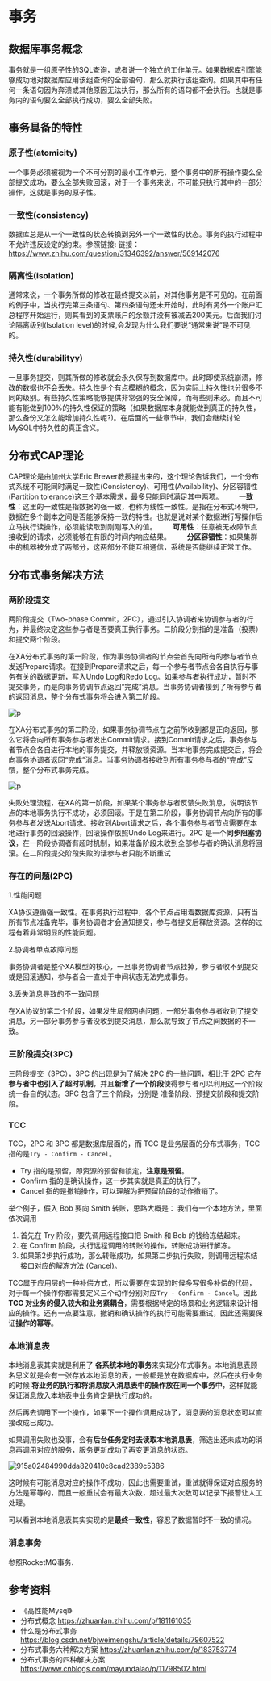 # 事务

## 数据库事务概念

事务就是一组原子性的SQL查询，或者说一个独立的工作单元。如果数据库引擎能够成功地对数据库应用该组查询的全部语句，那么就执行该组查询。如果其中有任何一条语句因为奔溃或其他原因无法执行，那么所有的语句都不会执行。也就是事务内的语句要么全部执行成功，要么全部失败。

## 事务具备的特性

### 原子性(atomicity)

一个事务必须被视为一个不可分割的最小工作单元，整个事务中的所有操作要么全部提交成功，要么全部失败回滚，对于一个事务来说，不可能只执行其中的一部分操作，这就是事务的原子性。

### 一致性(consistency)

数据库总是从一个一致性的状态转换到另外一个一致性的状态。事务的执行过程中不允许违反设定的约束。参照链接:
链接：https://www.zhihu.com/question/31346392/answer/569142076

### 隔离性(isolation)

通常来说，一个事务所做的修改在最终提交以前，对其他事务是不可见的。在前面的例子中，当执行完第三条语句、第四条语句还未开始时，此时有另外一个账户汇总程序开始运行，则其看到的支票账户的余额并没有被减去200美元。后面我们讨论隔离级别(Isolation level)的时候,会发现为什么我们要说“通常来说”是不可见的。

### 持久性(durabilityy)

一旦事务提交，则其所做的修改就会永久保存到数据库中。此时即使系统崩溃，修改的数据也不会丢失。持久性是个有点模糊的概念，因为实际上持久性也分很多不同的级别。有些持久性策略能够提供非常强的安全保障，而有些则未必。而且不可能有能做到100%的持久性保证的策略（如果数据库本身就能做到真正的持久性，那么备份又怎么能增加持久性呢?)。在后面的一些章节中，我们会继续讨论MySQL中持久性的真正含义。

## 分布式CAP理论

CAP理论是由加州大学Eric Brewer教授提出来的，这个理论告诉我们，一个分布式系统不可能同时满足一致性(Consistency)、可用性(Availability)、分区容错性(Partition tolerance)这三个基本需求，最多只能同时满足其中两项。
  **一致性**：这里的一致性是指数据的强一致，也称为线性一致性。是指在分布式环境中，数据在多个副本之间是否能够保持一致的特性。也就是说对某个数据进行写操作后立马执行读操作，必须能读取到刚刚写入的值。
  **可用性**：任意被无故障节点接收到的请求，必须能够在有限的时间内响应结果。
  **分区容错性**：如果集群中的机器被分成了两部分，这两部分不能互相通信，系统是否能继续正常工作。

## 分布式事务解决方法

### 两阶段提交

两阶段提交（Two-phase Commit，2PC），通过引入协调者来协调参与者的行为，并最终决定这些参与者是否要真正执行事务。二阶段分别指的是准备（投票）和提交两个阶段。

在XA分布式事务的第一阶段，作为事务协调者的节点会首先向所有的参与者节点发送Prepare请求。在接到Prepare请求之后，每一个参与者节点会各自执行与事务有关的数据更新，写入Undo Log和Redo Log。如果参与者执行成功，暂时不提交事务，而是向事务协调节点返回“完成”消息。当事务协调者接到了所有参与者的返回消息，整个分布式事务将会进入第二阶段。

![p](E:\DistCode\TyporaLoad\事务.assets\p.png)

在XA分布式事务的第二阶段，如果事务协调节点在之前所收到都是正向返回，那么它将会向所有事务参与者发出Commit请求。接到Commit请求之后，事务参与者节点会各自进行本地的事务提交，并释放锁资源。当本地事务完成提交后，将会向事务协调者返回“完成”消息。当事务协调者接收到所有事务参与者的“完成”反馈，整个分布式事务完成。

![p](E:\DistCode\TyporaLoad\事务.assets\p-1604025112130.png)

失败处理流程，在XA的第一阶段，如果某个事务参与者反馈失败消息，说明该节点的本地事务执行不成功，必须回滚。于是在第二阶段，事务协调节点向所有的事务参与者发送Abort请求。接收到Abort请求之后，各个事务参与者节点需要在本地进行事务的回滚操作，回滚操作依照Undo Log来进行。2PC 是一个**同步阻塞协议**，在一阶段协调者有超时机制，如果准备阶段未收到全部参与者的确认消息将回滚。在二阶段提交阶段失败的话参与者只能不断重试

### 存在的问题(2PC)

1.性能问题

XA协议遵循强一致性。在事务执行过程中，各个节点占用着数据库资源，只有当所有节点准备完毕，事务协调者才会通知提交，参与者提交后释放资源。这样的过程有着非常明显的性能问题。

2.协调者单点故障问题

事务协调者是整个XA模型的核心，一旦事务协调者节点挂掉，参与者收不到提交或是回滚通知，参与者会一直处于中间状态无法完成事务。

3.丢失消息导致的不一致问题

在XA协议的第二个阶段，如果发生局部网络问题，一部分事务参与者收到了提交消息，另一部分事务参与者没收到提交消息，那么就导致了节点之间数据的不一致。

### 三阶段提交(3PC)

三阶段提交（3PC），3PC 的出现是为了解决 2PC 的一些问题，相比于 2PC 它在**参与者中也引入了超时机制**，并且**新增了一个阶段**使得参与者可以利用这一个阶段统一各自的状态。3PC 包含了三个阶段，分别是 准备阶段、预提交阶段和提交阶段。

### TCC

TCC，2PC 和 3PC 都是数据库层面的，而 TCC 是业务层面的分布式事务，TCC 指的是`Try - Confirm - Cancel`。

- Try 指的是预留，即资源的预留和锁定，**注意是预留**。
- Confirm 指的是确认操作，这一步其实就是真正的执行了。
- Cancel 指的是撤销操作，可以理解为把预留阶段的动作撤销了。

举个例子，假入 Bob 要向 Smith 转账，思路大概是： 我们有一个本地方法，里面依次调用

1. 首先在 Try 阶段，要先调用远程接口把 Smith 和 Bob 的钱给冻结起来。
2. 在 Confirm 阶段，执行远程调用的转账的操作，转账成功进行解冻。
3. 如果第2步执行成功，那么转账成功，如果第二步执行失败，则调用远程冻结接口对应的解冻方法 (Cancel)。

TCC属于应用层的一种补偿方式，所以需要在实现的时候多写很多补偿的代码，对于每一个操作你都需要定义三个动作分别对应`Try - Confirm - Cancel`。因此 **TCC 对业务的侵入较大和业务紧耦合**，需要根据特定的场景和业务逻辑来设计相应的操作。还有一点要注意，撤销和确认操作的执行可能需要重试，因此还需要保证**操作的幂等**。

### 本地消息表

本地消息表其实就是利用了 **各系统本地的事务**来实现分布式事务。本地消息表顾名思义就是会有一张存放本地消息的表，一般都是放在数据库中，然后在执行业务的时候 **将业务的执行和将消息放入消息表中的操作放在同一个事务中**，这样就能保证消息放入本地表中业务肯定是执行成功的。

然后再去调用下一个操作，如果下一个操作调用成功了，消息表的消息状态可以直接改成已成功。

如果调用失败也没事，会有**后台任务定时去读取本地消息表**，筛选出还未成功的消息再调用对应的服务，服务更新成功了再变更消息的状态。

![915a02484990dda820410c8cad2389c5386](E:\DistCode\TyporaLoad\事务.assets\915a02484990dda820410c8cad2389c5386.webp)

这时候有可能消息对应的操作不成功，因此也需要重试，重试就得保证对应服务的方法是幂等的，而且一般重试会有最大次数，超过最大次数可以记录下报警让人工处理。

可以看到本地消息表其实实现的是**最终一致性**，容忍了数据暂时不一致的情况。

### 消息事务

参照RocketMQ事务.





## 参考资料

* 《高性能Mysql》
* 分布式概念  https://zhuanlan.zhihu.com/p/181161035
* 什么是分布式事务  https://blog.csdn.net/bjweimengshu/article/details/79607522
* 分布式事务六种解决方案  https://zhuanlan.zhihu.com/p/183753774
* 分布式事务的四种解决方案  https://www.cnblogs.com/mayundalao/p/11798502.html
